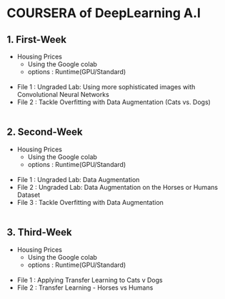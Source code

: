 # COURSERA of DeepLearning A.I

## 1. First-Week
- Housing Prices
    - Using the Google colab 
    - options : Runtime(GPU/Standard)
<br></br>
- File 1 : Ungraded Lab: Using more sophisticated images with Convolutional Neural Networks
- File 2 : Tackle Overfitting with Data Augmentation (Cats vs. Dogs)
<br></br>

## 2. Second-Week
- Housing Prices
    - Using the Google colab 
    - options : Runtime(GPU/Standard)
<br></br>
- File 1 : Ungraded Lab: Data Augmentation
- File 2 : Ungraded Lab: Data Augmentation on the Horses or Humans Dataset
- File 3 : Tackle Overfitting with Data Augmentation
<br></br>

## 3. Third-Week
- Housing Prices
    - Using the Google colab 
    - options : Runtime(GPU/Standard)
<br></br>
- File 1 : Applying Transfer Learning to Cats v Dogs
- File 2 : Transfer Learning - Horses vs Humans
<br></br>

